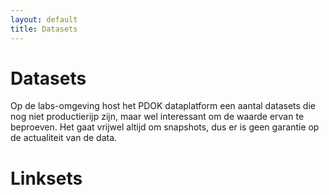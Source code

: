 ```yaml
---
layout: default
title: Datasets
---
```


# Datasets
Op de labs-omgeving host het PDOK dataplatform een aantal datasets die nog niet productierijp zijn, maar wel interessant om de waarde ervan te beproeven. Het gaat vrijwel altijd om snapshots, dus er is geen garantie op de actualiteit van de data. 

# Linksets
